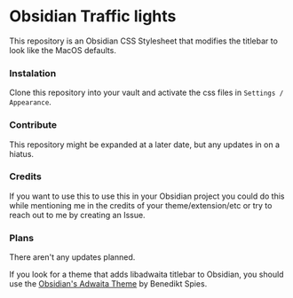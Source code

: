 # Obsidian Traffic lights
This repository is an Obsidian CSS Stylesheet that modifies the titlebar to look like the MacOS defaults.

### Instalation
Clone this repository into your vault and activate the css files in `Settings / Appearance`.

### Contribute
This repository might be expanded at a later date, but any updates in on a hiatus.

### Credits
If you want to use this to use this in your Obsidian project you could do this while mentioning me in the credits of your theme/extension/etc or try to reach out to me by creating an Issue.

### Plans
There aren't any updates planned.

If you look for a theme that adds libadwaita titlebar to Obsidian, you should use the [Obsidian's Adwaita Theme](https://github.com/birneee/obsidian-adwaita-theme) by Benedikt Spies.
